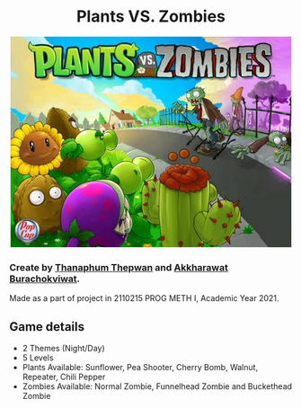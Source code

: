 <h1 align="center">Plants VS. Zombies</h1>
<p align="center">
  <img width="500" src="./assets/images/Plants-vs-Zombies.jpg">
</p>

### Create by **[Thanaphum Thepwan](https://www.github.com/tnptw)** and **[Akkharawat Burachokviwat](https://www.github.com/EarthAkkharawat)**.

Made as a part of project in 2110215 PROG METH I, Academic Year 2021.

## Game details
- 2 Themes (Night/Day)
- 5 Levels
- Plants Available: Sunflower, Pea Shooter, Cherry Bomb, Walnut, Repeater, Chili Pepper
- Zombies Available: Normal Zombie, Funnelhead Zombie and Buckethead Zombie
